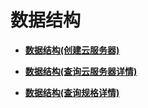 # 数据结构<a name="ZH-CN_TOPIC_0175308115"></a>

-   **[数据结构\(创建云服务器\)](数据结构(创建云服务器).md)**  

-   **[数据结构\(查询云服务器详情\)](数据结构(查询云服务器详情).md)**  

-   **[数据结构\(查询规格详情\)](数据结构(查询规格详情).md)**  


